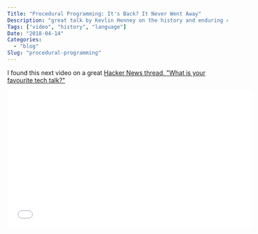 ```yaml
---
Title: "Procedural Programming: It's Back? It Never Went Away"
Description: "great talk by Kevlin Henney on the history and enduring concepts in Procedural Programming"
Tags: ["video", "history", "language"]
Date: "2018-04-14"
Categories:
  - "blog"
Slug: "procedural-programming"
---
```


I found this next video on a great [Hacker News thread, "What is your favourite tech talk?"](https://news.ycombinator.com/item?id=16838460)

<div class="video-container">
<iframe width="560" height="315" src="//www.youtube.com/embed/otAcmD6XEEE" frameborder="0" allowfullscreen></iframe>
</div>
